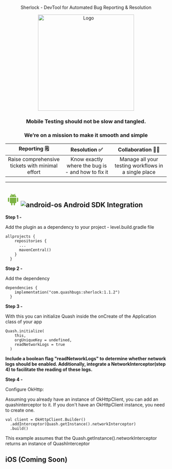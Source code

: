 <p align="center"> Sherlock - DevTool for Automated Bug Reporting & Resolution </p>
<!---
--->
<div align="center"> <img src="https://github.com/dhairya-quash/TEST-REPO/assets/161799860/b9e4957b-f1b9-46fa-bce9-216bc6005633" alt="Logo" width="300"> </div>



### <p align="center"><strong>Mobile Testing should not be slow and tangled.</strong></p>

### <p align="center"><strong>We’re on a mission to make it smooth and simple</strong></p>

| **Reporting** 🗒️ | **Resolution** ✅ | **Collaboration** 🤝🏻 |
| :--------:    | :---------:    | :------------:    |
| Raise comprehensive tickets with minimal effort | Know exactly where the bug is - and how to fix it | Manage all your testing workflows in a single place |
---

## <svg enable-background="new 0 0 48 48" height="48" viewBox="0 0 48 48" width="48" xmlns="http://www.w3.org/2000/svg"><g fill="#7cb342"><path d="m12 29.001c0 1.104-.896 2-2 2-1.104 0-2-.896-2-2v-9c0-1.104.896-2 2-2 1.104 0 2 .896 2 2z"/><path d="m40 29.001c0 1.104-.896 2-2 2-1.104 0-2-.896-2-2v-9c0-1.104.896-2 2-2 1.104 0 2 .896 2 2z"/><path d="m22 40c0 1.104-.896 2-2 2-1.104 0-2-.896-2-2v-9c0-1.104.896-2 2-2 1.104 0 2 .896 2 2z"/><path d="m30 40c0 1.104-.896 2-2 2-1.104 0-2-.896-2-2v-9c0-1.104.896-2 2-2 1.104 0 2 .896 2 2z"/><path d="m14 18.001v14.999c0 1.104.896 2 2 2h16c1.104 0 2-.896 2-2v-14.999z"/><path d="m24 8c-6 0-9.655 3.645-10 8h20c-.346-4.355-4-8-10-8zm-4 5.598c-.552 0-1-.448-1-1s.448-1 1-1 1 .448 1 1-.448 1-1 1zm8 0c-.553 0-1-.448-1-1s.447-1 1-1 1 .448 1 1-.447 1-1 1z"/></g><path d="m30 7-1.666 2.499" fill="none" stroke="#7cb342" stroke-linecap="round" stroke-width="2"/><path d="m18 7 1.333 2.082" fill="none" stroke="#7cb342" stroke-linecap="round" stroke-width="2"/></svg>![android-os](https://github.com/dhairya-quash/TEST-REPO/assets/161799860/2634d287-a52f-4245-b16d-eccd42ba1b21) Android SDK Integration

**Step 1 -**

Add the plugin as a dependency to your project - level.build.gradle file
```
allprojects {
    repositories {
      ...
      mavenCentral()
    }
  }
  ```

**Step 2 -**

Add the dependency
```
dependencies {
    implementation("com.quashbugs:sherlock:1.1.2")
  }
  ```

**Step 3 -**

With this you can initialize Quash inside the onCreate of the Application class of your app
```
Quash.initialize(
    this,
    orgUniqueKey = undefined,
    readNetworkLogs = true
  )
```
**Include a boolean flag "readNetworkLogs" to determine whether network logs should be enabled. Additionally, integrate a NetworkInterceptor(step 4) to facilitate the reading of these logs.**

**Step 4 -**

Configure OkHttp:<br>

Assuming you already have an instance of OkHttpClient, you can add an quashinterceptor to it. If you don't have an OkHttpClient instance, you need to create one.
```
val client = OkHttpClient.Builder()
  .addInterceptor(Quash.getInstance().networkInterceptor)
  .build()
```
This example assumes that the Quash.getInstance().networkInterceptor returns an instance of QuashInterceptor

## iOS (Coming Soon)
